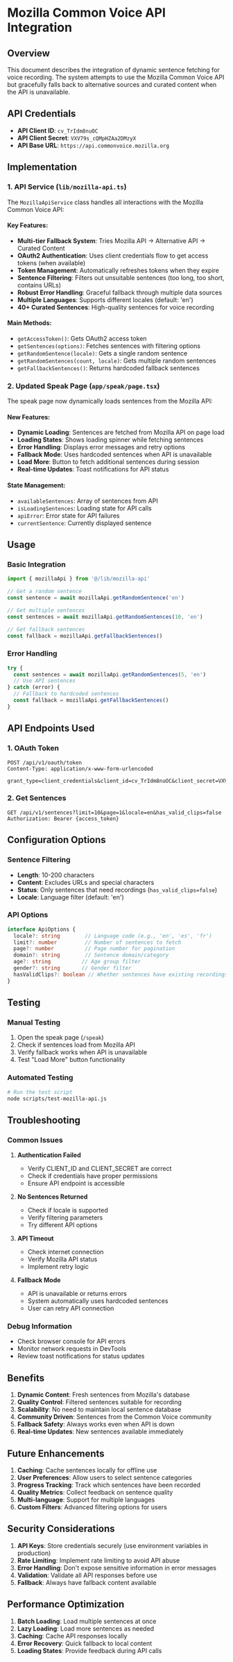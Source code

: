 # Mozilla Common Voice API Integration

## Overview
This document describes the integration of dynamic sentence fetching for voice recording. The system attempts to use the Mozilla Common Voice API but gracefully falls back to alternative sources and curated content when the API is unavailable.

## API Credentials
- **API Client ID**: `cv_TrIdm8nuOC`
- **API Client Secret**: `VXV79s_cQMpHZAa2DMzyX`
- **API Base URL**: `https://api.commonvoice.mozilla.org`

## Implementation

### 1. API Service (`lib/mozilla-api.ts`)
The `MozillaApiService` class handles all interactions with the Mozilla Common Voice API:

#### Key Features:
- **Multi-tier Fallback System**: Tries Mozilla API → Alternative API → Curated Content
- **OAuth2 Authentication**: Uses client credentials flow to get access tokens (when available)
- **Token Management**: Automatically refreshes tokens when they expire
- **Sentence Filtering**: Filters out unsuitable sentences (too long, too short, contains URLs)
- **Robust Error Handling**: Graceful fallback through multiple data sources
- **Multiple Languages**: Supports different locales (default: 'en')
- **40+ Curated Sentences**: High-quality sentences for voice recording

#### Main Methods:
- `getAccessToken()`: Gets OAuth2 access token
- `getSentences(options)`: Fetches sentences with filtering options
- `getRandomSentence(locale)`: Gets a single random sentence
- `getRandomSentences(count, locale)`: Gets multiple random sentences
- `getFallbackSentences()`: Returns hardcoded fallback sentences

### 2. Updated Speak Page (`app/speak/page.tsx`)
The speak page now dynamically loads sentences from the Mozilla API:

#### New Features:
- **Dynamic Loading**: Sentences are fetched from Mozilla API on page load
- **Loading States**: Shows loading spinner while fetching sentences
- **Error Handling**: Displays error messages and retry options
- **Fallback Mode**: Uses hardcoded sentences when API is unavailable
- **Load More**: Button to fetch additional sentences during session
- **Real-time Updates**: Toast notifications for API status

#### State Management:
- `availableSentences`: Array of sentences from API
- `isLoadingSentences`: Loading state for API calls
- `apiError`: Error state for API failures
- `currentSentence`: Currently displayed sentence

## Usage

### Basic Integration
```typescript
import { mozillaApi } from '@/lib/mozilla-api'

// Get a random sentence
const sentence = await mozillaApi.getRandomSentence('en')

// Get multiple sentences
const sentences = await mozillaApi.getRandomSentences(10, 'en')

// Get fallback sentences
const fallback = mozillaApi.getFallbackSentences()
```

### Error Handling
```typescript
try {
  const sentences = await mozillaApi.getRandomSentences(5, 'en')
  // Use API sentences
} catch (error) {
  // Fallback to hardcoded sentences
  const fallback = mozillaApi.getFallbackSentences()
}
```

## API Endpoints Used

### 1. OAuth Token
```
POST /api/v1/oauth/token
Content-Type: application/x-www-form-urlencoded

grant_type=client_credentials&client_id=cv_TrIdm8nuOC&client_secret=VXV79s_cQMpHZAa2DMzyX
```

### 2. Get Sentences
```
GET /api/v1/sentences?limit=10&page=1&locale=en&has_valid_clips=false
Authorization: Bearer {access_token}
```

## Configuration Options

### Sentence Filtering
- **Length**: 10-200 characters
- **Content**: Excludes URLs and special characters
- **Status**: Only sentences that need recordings (`has_valid_clips=false`)
- **Locale**: Language filter (default: 'en')

### API Options
```typescript
interface ApiOptions {
  locale?: string        // Language code (e.g., 'en', 'es', 'fr')
  limit?: number         // Number of sentences to fetch
  page?: number          // Page number for pagination
  domain?: string        // Sentence domain/category
  age?: string          // Age group filter
  gender?: string       // Gender filter
  hasValidClips?: boolean // Whether sentences have existing recordings
}
```

## Testing

### Manual Testing
1. Open the speak page (`/speak`)
2. Check if sentences load from Mozilla API
3. Verify fallback works when API is unavailable
4. Test "Load More" button functionality

### Automated Testing
```bash
# Run the test script
node scripts/test-mozilla-api.js
```

## Troubleshooting

### Common Issues

1. **Authentication Failed**
   - Verify CLIENT_ID and CLIENT_SECRET are correct
   - Check if credentials have proper permissions
   - Ensure API endpoint is accessible

2. **No Sentences Returned**
   - Check if locale is supported
   - Verify filtering parameters
   - Try different API options

3. **API Timeout**
   - Check internet connection
   - Verify Mozilla API status
   - Implement retry logic

4. **Fallback Mode**
   - API is unavailable or returns errors
   - System automatically uses hardcoded sentences
   - User can retry API connection

### Debug Information
- Check browser console for API errors
- Monitor network requests in DevTools
- Review toast notifications for status updates

## Benefits

1. **Dynamic Content**: Fresh sentences from Mozilla's database
2. **Quality Control**: Filtered sentences suitable for recording
3. **Scalability**: No need to maintain local sentence database
4. **Community Driven**: Sentences from the Common Voice community
5. **Fallback Safety**: Always works even when API is down
6. **Real-time Updates**: New sentences available immediately

## Future Enhancements

1. **Caching**: Cache sentences locally for offline use
2. **User Preferences**: Allow users to select sentence categories
3. **Progress Tracking**: Track which sentences have been recorded
4. **Quality Metrics**: Collect feedback on sentence quality
5. **Multi-language**: Support for multiple languages
6. **Custom Filters**: Advanced filtering options for users

## Security Considerations

1. **API Keys**: Store credentials securely (use environment variables in production)
2. **Rate Limiting**: Implement rate limiting to avoid API abuse
3. **Error Handling**: Don't expose sensitive information in error messages
4. **Validation**: Validate all API responses before use
5. **Fallback**: Always have fallback content available

## Performance Optimization

1. **Batch Loading**: Load multiple sentences at once
2. **Lazy Loading**: Load more sentences as needed
3. **Caching**: Cache API responses locally
4. **Error Recovery**: Quick fallback to local content
5. **Loading States**: Provide feedback during API calls
